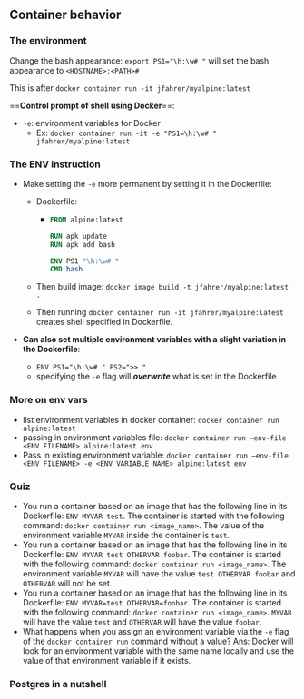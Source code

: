 ## Container behavior

### The environment

Change the bash appearance: `export PS1="\h:\w# "` will set the bash appearance to `<HOSTNAME>:<PATH>#`

This is after `docker container run -it jfahrer/myalpine:latest`

==**Control prompt of shell using Docker**==:

- `-e`: environment variables for Docker
  - Ex: `docker container run -it -e "PS1=\h:\w# " jfahrer/myalpine:latest`

### The ENV instruction

- Make setting the `-e` more permanent by setting it in the Dockerfile:

  - Dockerfile:

    - ```dockerfile
      FROM alpine:latest
      
      RUN apk update
      RUN apk add bash
      
      ENV PS1 "\h:\w# "
      CMD bash
      ```

  - Then build image: `docker image build -t jfahrer/myalpine:latest .`

  - Then running `docker container run -it jfahrer/myalpine:latest` creates shell specified in Dockerfile.

- **Can also set multiple environment variables with a slight variation in the Dockerfile**:

  - `ENV PS1="\h:\w# " PS2=">> "`
  - specifying the `-e` flag will **_overwrite_** what is set in the Dockerfile

### More on env vars

- list environment variables in docker container: `docker container run alpine:latest`
- passing in environment variables file: `docker container run —env-file <ENV FILENAME> alpine:latest env`
- Pass in existing environment variable: `docker container run —env-file <ENV FILENAME> -e <ENV VARIABLE NAME> alpine:latest env`

### Quiz

- You run a container based on an image that has the following line in its Dockerfile: `ENV MYVAR test`.
  The container is started with the following command: `docker container run <image_name>`.
  The value of the environment variable `MYVAR` inside the container is `test`.
- You run a container based on an image that has the following line in its Dockerfile: `ENV MYVAR test OTHERVAR foobar`.
  The container is started with the following command: `docker container run <image_name>`.
  The environment variable `MYVAR` will have the value `test OTHERVAR foobar` and `OTHERVAR` will not be set.
- You run a container based on an image that has the following line in its Dockerfile: `ENV MYVAR=test OTHERVAR=foobar`.
  The container is started with the following command: `docker container run <image_name>`.
  `MYVAR` will have the value `test` and `OTHERVAR` will have the value `foobar`.
- What happens when you assign an environment variable via the `-e` flag of the `docker container run` command without a value?
  Ans: Docker will look for an environment variable with the same name locally and use the value of that environment variable if it exists.

### Postgres in a nutshell



